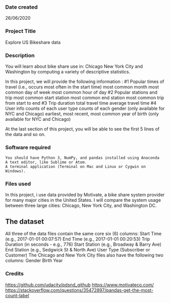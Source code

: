 ### Date created
26/06/2020

### Project Title
Explore US Bikeshare data

### Description
You will learn about bike share use in:
	Chicago
	New York City
	and Washington 
by computing a variety of descriptive statistics.

In this project, we will provide the following information :
#1 Popular times of travel (i.e., occurs most often in the start time)
	most common month
	most common day of week
	most common hour of day
#2 Popular stations and trip
	most common start station
	most common end station
	most common trip from start to end 
#3 Trip duration
	total travel time
	average travel time
#4 User info
	counts of each user type
	counts of each gender (only available for NYC and Chicago)
	earliest, most recent, most common year of birth (only available for NYC and Chicago)

At the last section of this project, you will be able to see the first 5 lines of the data and so on.

### Software required
	You should have Python 3, NumPy, and pandas installed using Anaconda
	A text editor, like Sublime or Atom.
	A terminal application (Terminal on Mac and Linux or Cygwin on Windows).

### Files used
In this project, i use data provided by Motivate, a bike share system provider for many major cities in the United States. 
I will compare the system usage between three large cities: Chicago, New York City, and Washington DC.

## The dataset
All three of the data files contain the same core six (6) columns:
	Start Time (e.g., 2017-01-01 00:07:57)
	End Time (e.g., 2017-01-01 00:20:53)
	Trip Duration (in seconds - e.g., 776)
	Start Station (e.g., Broadway & Barry Ave)
	End Station (e.g., Sedgwick St & North Ave)
	User Type (Subscriber or Customer)
The Chicago and New York City files also have the following two columns:
	Gender
	Birth Year

### Credits
https://github.com/udacity/pdsnd_github
https://www.motivateco.com/
https://stackoverflow.com/questions/35472897/pandas-get-the-most-count-label

